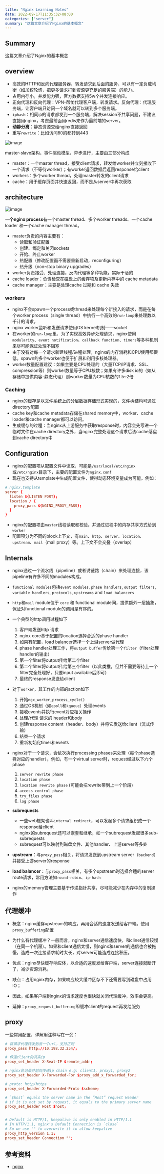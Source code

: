```yaml
---
title: "Nginx Learning Notes"
date: 2022-09-17T11:35:32+08:00
categories: ["server"]
summary: "这篇文章介绍了Nginx的基本概念"
---
```


## Summary

这篇文章介绍了Nginx的基本概念

## overview

- 高效的HTTP和反向代理服务器，转发请求到后面的服务，可以有一定负载均衡（如加权轮询，把更多请求打到资源更充足的服务端）的能力。
- 占用内存小，并发能力强，官方数据支持5w个并发连接响应。
- 正向代理和反向代理：VPN-帮忙代理客户端，转发请求。反向代理：代理服务端，让客户端只访问一个域名就可以转到多个服务端。
- `iphash`：相同ip的请求都发到一个服务端，解决session不共享问题，不建议直接用nginx，考虑最前面用redis来作为最前端的server。
- **动静分离**：静态资源交给nginx直接返回
- 重写`rewrite`：比如访问80的都转到443

![image](resources/nginx-overview.png)

master-slave架构，事件驱动模型，异步进行，主要由三部分构成

- master：一个master thread，接受client请求，转发给worker并立刻接收下一个请求（不等待worker）；有worker返回数据后返回response给client
- workers：多个worker thread，处理master转发的client请求
- cache：用于缓存页面并快速返回，而不是从server中再次获取

## architecture

![image](resources/nginx-architecture.png)

**一个nginx process**有一个master thread、多个worker threads、一个cache loader 和一个cache manager thread。

- master负责的内容主要有：
  - 读取和验证配置
  - 创建、绑定和关闭sockets
  - 开始、终止worker
  - 热配置（修改配置而不需要重新启动，reconfiguring）
  - 热升级（non-stop binary upgrades）
- worker负责接受、处理连接，反向代理等多种功能，实际干活的
- cache loader：负责检查在磁盘上的缓存项及更新内存中的 cache metadata
- cache manager：主要是处理cache 过期和 cache 失效

### workers

- nginx不会spawn一个process或thread来处理每个新接入的请求，而是在每个worker process（single thread）中执行一个高效的`run-loop`来处理数以千计的请求。
- nginx worker监听和发送请求使用OS kernel机制——socket
- 在worker的`run-loop`里，为了实现高效异步处理请求，nginx使用`modularity`、`event notification`、`callback function`、`timers`等多种机制来尽可能保证处理不阻塞
- 由于没有对每一个请求新建线程/进程处理，nginx的内存消耗和CPU使用都很低。spawn的多个worker也便于扩展和利用多核处理器。
- worker数量配置建议：如果主要是CPU处理的（大量TCP/IP请求、SSL、compression等）则worker数量等于CPU核数；如果有许多disk io的（如从存储中提供内容-静态代理）则worker数量为CPU核数的1.5~2倍

### Caching

- nginx的缓存是以文件系统上的分层数据存储形式实现的，文件树结构可通过directory配置
- cache key和cache metadata存储在shared memory中，worker、cache loader和cache manager都可以访问。
- 生成缓存的过程：当nginx从上游服务中获取response时，内容会先写进一个临时文件在cache directory之外，当nginx完整处理这个请求后该cache落盘到cache directory中

## Configuration

- nginx的配置项从配置文件中读取，可能是`/usr/local/etc/nginx`或`/etc/nginx`目录下，主要的配置文件为`nginx.conf`
- 现在也支持从template中生成配置文件，使得动态环境变量成为可能。例如：

```conf
# nginx.template
server {
  listen ${LISTEN PORT};
  location / {
    proxy_pass ${NGINX_PROXY_PASS};
  }
}
```

- nginx的配置项由`master`线程读取和校验，并通过进程中的内存共享方式给到`worker`
- 配置项分为不同的block上下文，有`main`、`http`、`server`、`location`、`upstream`、`mail`（mail proxy）等。上下文不会交叠（overlap）

## Internals

- nginx通过一个流水线（pipeline）或者说链路（chain）来处理连接，该pipeline有许多不同的modules构成。
- `functional modules`包括`event modules`, `phase handlers`, `output filters`, `variable handlers`, `protocols`, `upstreams` and `load balancers`
- `http`和`mail` module位于 `core` 和 functional module间，提供额外一层抽象，保证对functional module的调用是有序的。
- 一个典型的http调用过程如下
  1. 客户端发送http 请求
  2. nginx core基于配置的location选择合适的phase handler
  3. 如果有配置，load balancer选择一个上游server做代理
  4. phase handler处理工作，将`output buffer`传给第一个`filter`（filter处理handler的输出）
  5. 第一个filter将output传给第二个filter
  6. 第二个filter将output传给第三个filter（以此类推，但并不需要等待上一个filter完全处理好，只要input available后即可）
  7. 最终的response发送给client
- 对于`worker`，其工作的内部的action如下
  1. 开始`ngx_worker_process_cycle()`
  2. 通过OS机制（如`epoll`和`kqueue`）处理events
  3. 接收events并执行event对应相关操作
  4. 处理/代理 请求的 header和body
  5. 创建response content（header、body）并将它发送给client（流式传输）
  6. 结束一个请求
  7. 重新初始化timer和events
- nginx对于一个请求，会依次执行processing phases来处理（每个phase选择对应的handler），例如，有一个virtual server时，request经过以下六个phase
  1. `server rewrite phase`
  2. `location phase`
  3. `location rewrite phase` (可能会把rewrite带到上一个阶段)
  4. `access control phase`
  5. `try_files phase`
  6. `log phase`

- **subrequests**
  - 一些web框架也叫`internal redirect`，可以发起多个请求组织成一个response给client
  - nginx的subrequest还可以嵌套和继承，如一个subrequest发起很多sub-subrequests
  - subrequest可以映射到磁盘文件、其他handler、上游server等多处

- **upstream**：与`proxy_pass`相关，将请求发送到upstream server（`backend`）并接受上游server的response

- **load balancer**：与`proxy_pass`相关，有多个upstream时选择合适的server route请求，常用方法如`round-robin`、`ip-hash`

- nginx的memory管理主要基于传递指针共享，尽可能减少在内存中的复制操作

## 代理缓冲

- 概念：nginx缓存upstream的响应，再用合适的速度发送给客户端。使用`proxy_buffering`配置

- 为什么有代理缓冲？一般而言，nginx和server通信速度快，和clinet通信较慢（在同一个机房）。如果和client通信太慢，则nginx和server的通信也会被拖慢，造成一次连接请求耗时太长，对server可能造成连接积压。

- 优点：nginx尽快缓存响应体，以合适的速度发给客户端，server连接就断开了，减少资源消耗。
- 缺点：占用nginx内存，如果响应较大缓冲区存不下还需要写到磁盘中占用IO；

- 因此，如果客户端到nginx的请求速度也很快就关闭代理缓冲，效率会更高。

- 延伸：`proxy_request_buffering`即缓冲client的request再发给服务

## proxy

一些常用配置，详解用注释写在一旁：

```conf
# 将请求代理转发到另一个url，支持正则
proxy_pass http://10.198.32.254/;

# 传递client的真实ip
proxy_set_header X-Real-IP $remote_addr;

# nginx会记录并前向传递ip chain e.g: client1, proxy1, proxy2
proxy_set_header X-Forwarded-For $proxy_add_x_forwarded_for;

# proto: http/https
proxy_set_header X-Forwarded-Proto $scheme;    

# `$host` equals the server name in the “Host” request Header
# if it is not set by request, it equals to the primary server name
proxy_set_header Host $host;


# Default is HTTP/1, keepalive is only enabled in HTTP/1.1
# In HTTP/1.1, nginx's Default Connection is `close`
# So we use "" to overwrite it to allow keepalive
proxy_http_version 1.1;
proxy_set_header Connection "";
```

## 参考资料

- [nginx](https://www.aosabook.org/en/nginx.html)
